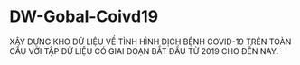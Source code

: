 # DW-Gobal-Coivd19
XÂY DỰNG KHO DỮ LIỆU VỀ TÌNH HÌNH  DỊCH BỆNH COVID-19 TRÊN TOÀN CẦU VỚI TẬP DỮ LIỆU CÓ GIAI ĐOẠN BẮT ĐẦU TỪ 2019 CHO ĐẾN NAY.
